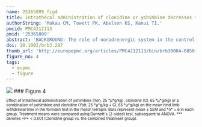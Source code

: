 ```yaml
---
name: 25365809_fig4
title: Intrathecal administration of clonidine or yohimbine decreases the nociceptive behavior caused by formalin injection in the marsh terrapin (Pelomedusa subrufa).
authorString: 'Makau CM, Towett PK, Abelson KS, Kanui TI.'
pmcid: PMC4212113
pmid: '25365809'
abstract: 'BACKGROUND: The role of noradrenergic system in the control of nociception is documented in some vertebrate animals. However, there are no data showing the role of this system on nociception in the marsh terrapins. METHODOLOGY: In this study, the antinociceptive action of intrathecal administration of the α 2-adrenoreceptor agonist clonidine and α 2-adrenoreceptor antagonist yohimbine was evaluated in the African marsh terrapin using the formalin test. The interaction of clonidine and yohimbine was also evaluated. RESULTS: Intrathecal administration of clonidine (37.5 or 65 μg/kg) caused a significant reduction in the mean time spent in pain-related behavior. Yohimbine, at a dose of 25 μg/kg, significantly blocked the effect of clonidine (65 μg/kg). However, administration of yohimbine (40 or 53 μg/kg) caused a significant reduction in the mean time spent in pain-related behavior. Intrathecal administration of yohimbine (53 μg/kg) followed immediately by intrathecal injection of the serotonergic methysergide maleate (20 μg/kg) resulted in a significant reversal of the antinociceptive effect of yohimbine. CONCLUSION: The present study documented the intrathecal administration of drugs in the marsh terrapin, a technique that can be applied in future studies on these animals. The data also suggest the involvement of both α 2-adrenoreceptors and 5HT receptors in the modulation of nociception in testudines.'
doi: 10.1002/brb3.287
thumb_url: 'http://europepmc.org/articles/PMC4212113/bin/brb30004-0850-f4.gif'
figure_no: 4
tags:
  - eupmc
  - figure
---
```

<img src='http://europepmc.org/articles/PMC4212113/bin/brb30004-0850-f4.jpg' style='max-height: 300px'>
### Figure 4
<p style='font-size: 10px;'>Effect of intrathecal administration of yohimbine (Yoh, 25&nbsp;*μ*g/kg), clonidine (Cl, 65&nbsp;*μ*g/kg) or a combination of yohimbine and clonidine (Yoh, 25&nbsp;*μ*g/kg&nbsp;+&nbsp;Cl, 65&nbsp;*μ*g/kg) on the mean hind limb withdrawal time in the formalin test in the marsh terrapin. Bars represent mean&nbsp;±&nbsp;SEM and *n*&nbsp;=&nbsp;6 in each group. Treatment means were compared using Dunnett's (2-sided) test, subsequent to ANOVA. *** denotes *P*&nbsp;&lt;&nbsp;0.001 (Clonidine group vs. the combined treatment group).</p>